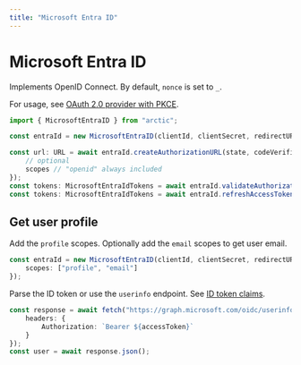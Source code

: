 ```yaml
---
title: "Microsoft Entra ID"
---
```


# Microsoft Entra ID

Implements OpenID Connect. By default, `nonce` is set to `_`.

For usage, see [OAuth 2.0 provider with PKCE](../oauth2-pkce.md).

```ts
import { MicrosoftEntraID } from "arctic";

const entraId = new MicrosoftEntraID(clientId, clientSecret, redirectURI);
```

```ts
const url: URL = await entraId.createAuthorizationURL(state, codeVerifier, {
	// optional
	scopes // "openid" always included
});
const tokens: MicrosoftEntraIdTokens = await entraId.validateAuthorizationCode(code, codeVerifier);
const tokens: MicrosoftEntraIdTokens = await entraId.refreshAccessToken(refreshToken);
```

## Get user profile

Add the `profile` scopes. Optionally add the `email` scopes to get user email.

```ts
const entraId = new MicrosoftEntraID(clientId, clientSecret, redirectURI, {
	scopes: ["profile", "email"]
});
```

Parse the ID token or use the `userinfo` endpoint. See [ID token claims](https://learn.microsoft.com/en-us/entra/identity-platform/id-token-claims-reference).

```ts
const response = await fetch("https://graph.microsoft.com/oidc/userinfo", {
	headers: {
		Authorization: `Bearer ${accessToken}`
	}
});
const user = await response.json();
```
